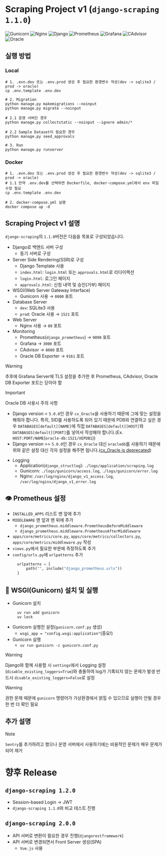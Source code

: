 # Scraping Project v1 (`django-scraping 1.1.0`)

![Gunicorn](https://img.shields.io/badge/gunicorn-%298729.svg?style=for-the-badge&logo=gunicorn&logoColor=white)
![Nginx](https://img.shields.io/badge/nginx-%23009639.svg?style=for-the-badge&logo=nginx&logoColor=white)
![Django](https://img.shields.io/badge/django-%23092E20.svg?style=for-the-badge&logo=django&logoColor=white)
![Prometheus](https://img.shields.io/badge/Prometheus-E6522C?style=for-the-badge&logo=Prometheus&logoColor=white)
![Grafana](https://img.shields.io/badge/grafana-%23F46800.svg?style=for-the-badge&logo=grafana&logoColor=white)
![CAdvisor](https://img.shields.io/badge/cadvisor-%34E0A1.svg?style=for-the-badge&logo=tripadvisor&logoColor=white)
![Oracle](https://img.shields.io/badge/oracle-F80000?style=for-the-badge&logo=oracle&logoColor=white)

## 실행 방법

### Local

```shell
# 1. .evn.dev 또는 .env.prod 생성 후 필요한 환경변수 작성(dev -> sqlite3 / prod -> oracle)
cp .env.template .env.dev

# 2. Migration
python manage.py makemigrations --noinput
python manage.py migrate --noinput

# 2.1 운영 서버인 경우
python manage.py collectstatic --noinput --ignore admin/*

# 2.2 Sample Dataset이 필요한 경우
python manage.py seed_approvals

# 3. Run
python manage.py runserver
```

### Docker
```shell
# 1. .evn.dev 또는 .env.prod 생성 후 필요한 환경변수 작성(dev -> sqlite3 / prod -> oracle)
# 1.1 만약 .env.dev를 선택하면 Dockerfile, docker-compose.yml에서 env 파일 수정 필요
cp .env.template .env.dev

# 2. docker-compose.yml 실행
docker compose up -d 
```

## Scraping Project v1 설명

`django-scraping`의 `1.1.0`버전은 다음을 목표로 구성되었습니다.

- Django로 백엔드 서버 구성
    - 동기 서버로 구성
- Server Side Rendering(SSR)로 구성
    - Django Template 사용
    - `index.html`: `login.html` 또는 `approvals.html`로 리다이렉션
    - `login.html`: 로그인 페이지
    - `approvals.html`: 신청 내역 및 승인(거부) 페이지
- WSGI(Web Server Gateway Interface)
    - Gunicorn 사용 → `8000` 포트
- Database Server
  - `dev`: SQLite3 사용
  - `prod`: Oracle 사용 → `1521` 포트
- Web Server
    - Nginx 사용 → `80` 포트
- Monitoring
    - Prometheus(`django_prometheus`) → `9090` 포트
    - Grafana → `3000` 포트
    - CAdvisor → `8080` 포트
    - Oracle DB Exporter → `9161` 포트
> [!WARNING]
> 추후에 Grafana Server에 TLS 설정을 추가한 후 Prometheus, CAdvisor, Oracle DB Exporter 포트는 닫아야 함

> [!IMPORTANT]
> Oracle DB 사용시 주의 사항
> - Django version < `5.0.0`인 경우 `cx_Oracle`을 사용하기 때문에 그에 맞는 설정을 해줘야 합니다. 특히, SID를 사용하도록 되어 있기 때문에 PDB와 연결하고 싶은 경우 `DATABASES[default][NAME]`에 직접 `DATABASES[default][HOST]`와 `DATABASES[default][PORT]`를 넣어서 작성해야 합니다.(Ex. `HOST:PORT/NAME`(`oracle-db:1521/XEPDB1`))
> - Django version >= `5.0.0`인 경우 `cx_Oracle` 대신 `oracledb`를 사용하기 때문에 위와 같은 설정 대신 각자 설정을 해주면 됩니다.([cx_Oracle is deprecated](https://docs.djangoproject.com/en/5.2/ref/databases/#oracle-notes]))

- Logging
    - Application(`django_structlog`): `./logs/application/scraping.log`
    - Gunicorn: `./logs/gunicorn/access.log`, `./logs/gunicorn/error.log`
    - Nginx: `/var/log/nginx/django_v1_access.log`, `/var/log/nginx/django_v1_error.log`

## 👁️ Prometheus 설정

- `INSTALLED_APPS` 리스트 맨 앞에 추가
- `MIDDLEWARE` 맨 앞과 맨 뒤에 추가
    - `django_prometheus.middleware.PrometheusBeforeMiddleware`
    - `django_prometheus.middleware.PrometheusAfterMiddleware`
- `apps/core/metrics/core.py`, `apps/core/metrics/collectors.py`, `apps/core/metrics/middleware.py` 작성
- `views.py`에서 필요한 부분에 측정하도록 추가
- `config/urls.py`에 `urlpatterns` 추가
  ```python
    urlpatterns = [
        path("", include("django_prometheus.urls"))
    ]
  ```

## 🐍 WSGI(Gunicorn) 설치 및 실행

- Gunicorn 설치
  ```shell
    uv run add gunicorn
    uv lock
  ```
- Gunicorn 실행전 설정(`gunicorn.conf.py` 생성)
    - `wsgi_app = "config.wsgi:application"`(중요!)
- Gunicorn 실행
    - `uv run gunicorn -c gunicorn.conf.py`

> [!WARNING]
> Django와 함께 사용할 시 `settings`에서 Logging 설정(`disable_existing_loggers=True`)와 충돌하여 log가 기록되지 않는 문제가 발생
> 반드시 `disable_existing_loggers=False`로 설정

> [!WARNING]
> 권한 문제 때문에 `gunicorn` 명령어가 가상환경에서 얽힐 수 있으므로 실행이 안될 경우 한 번 더 확인 필요

## 추가 설명

> [!NOTE]
> `Sentry`를 추가하려고 했으나 운영 서버에서 사용하기에는 비용적인 문제가 매우 문제가 되어 제거

# 향후 Release

## `django-scraping 1.2.0`

- Session-based Login -> JWT
- `django-scraping 1.1.0`와 비교 테스트 진행

## `django-scraping 2.0.0`

- API 서버로 변환이 필요한 경우 진행(`djangorestframework`)
- API 서버로 변경되면서 Front Server 생성(SPA)
    - `Vue.js` 사용